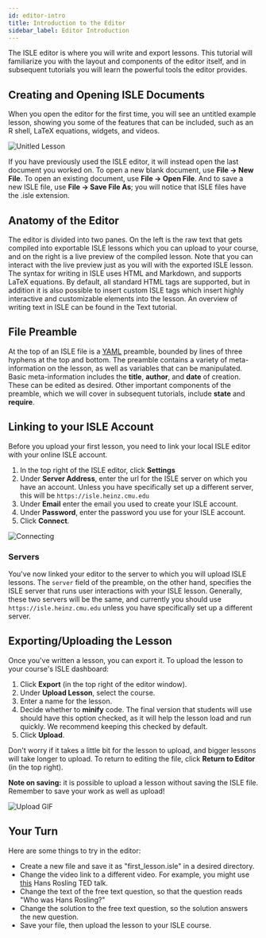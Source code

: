 ```yaml
---
id: editor-intro
title: Introduction to the Editor
sidebar_label: Editor Introduction
---
```


The ISLE editor is where you will write and export lessons. This tutorial will familiarize you with the layout and components of the editor itself, and in subsequent tutorials you will learn the powerful tools the editor provides.

## Creating and Opening ISLE Documents

When you open the editor for the first time, you will see an untitled example lesson, showing you some of the features that can be included, such as an R shell, LaTeX equations, widgets, and videos.

![Unitled Lesson](assets/images/untitled_lesson.png)

If you have previously used the ISLE editor, it will instead open the last document you worked on. To open a new blank document, use **File -> New File**. To open an existing document, use **File -> Open File**. And to save a new ISLE file, use **File -> Save File As**; you will notice that ISLE files have the .isle extension.

## Anatomy of the Editor

The editor is divided into two panes. On the left is the raw text that gets compiled into exportable ISLE lessons which you can upload to your course, and on the right is a live preview of the compiled lesson. Note that you can interact with the live preview just as you will with the exported ISLE lesson. The syntax for writing in ISLE uses HTML and Markdown, and supports LaTeX equations. By default, all standard HTML tags are supported, but in addition it is also possible to insert custom ISLE tags which insert highly interactive and customizable elements into the lesson.  An overview of writing text in ISLE can be found in the Text tutorial.

## File Preamble

At the top of an ISLE file is a [YAML](https://en.wikipedia.org/wiki/YAML) preamble, bounded by lines of three hyphens at the top and bottom. The preamble contains a variety of meta-information on the lesson, as well as variables that can be manipulated. Basic meta-information includes the **title**, **author**, and **date** of creation. These can be edited as desired. Other important components of the preamble, which we will cover in subsequent tutorials, include **state** and **require**.

## Linking to your ISLE Account

Before you upload your first lesson, you need to link your local ISLE editor with your online ISLE account. 

1. In the top right of the ISLE editor, click **Settings**
2. Under **Server Address**, enter the url for the ISLE server on which you have an account. Unless you have specifically set up a different server, this will be `https://isle.heinz.cmu.edu`
3. Under **Email** enter the email you used to create your ISLE account.
4. Under **Password**, enter the password you use for your ISLE account.
5. Click **Connect**.

![Connecting](assets/gifs/connecting_to_isle.gif)

### Servers

You've now linked your editor to the server to which you will upload ISLE lessons. The `server` field of the preamble, on the other hand, specifies the ISLE server that runs user interactions with your ISLE lesson. Generally, these two servers will be the same, and currently you should use `https://isle.heinz.cmu.edu` unless you have specifically set up a different server.

## Exporting/Uploading the Lesson

Once you've written a lesson, you can export it. To upload the lesson to your course's ISLE dashboard:

1. Click **Export** (in the top right of the editor window).
2. Under **Upload Lesson**, select the course.
3. Enter a name for the lesson.
4. Decide whether to **minify** code. The final version that students will use should have this option checked, as it will help the lesson load and run quickly. We recommend keeping this checked by default.
5. Click **Upload**.

Don't worry if it takes a little bit for the lesson to upload, and bigger lessons will take longer to upload. To return to editing the file, click **Return to Editor** (in the top right).

**Note on saving:** it is possible to upload a lesson without saving the ISLE file. Remember to save your work as well as upload!

![Upload GIF](assets/gifs/upload.gif)

## Your Turn

Here are some things to try in the editor:

* Create a new file and save it as "first_lesson.isle" in a desired directory.
* Change the video link to a different video. For example, you might use [this](https://www.youtube.com/watch?v=hVimVzgtD6w) Hans Rosling TED talk.
* Change the text of the free text question, so that the question reads "Who was Hans Rosling?"
* Change the solution to the free text question, so the solution answers the new question.
* Save your file, then upload the lesson to your ISLE course.
